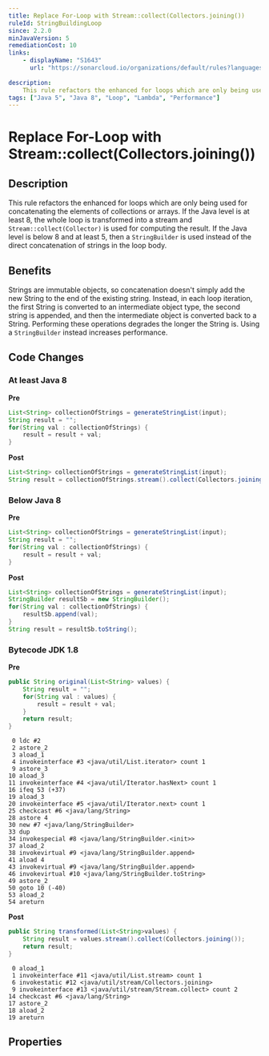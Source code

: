 ```yaml
---
title: Replace For-Loop with Stream::collect(Collectors.joining())
ruleId: StringBuildingLoop
since: 2.2.0
minJavaVersion: 5
remediationCost: 10
links:
    - displayName: "S1643"
      url: "https://sonarcloud.io/organizations/default/rules?languages=java&open=java%3AS1643&q=S1643"
    
description:
    This rule refactors the enhanced for loops which are only being used for concatenating the elements of collections or arrays.
tags: ["Java 5", "Java 8", "Loop", "Lambda", "Performance"]
---
```


# Replace For-Loop with Stream::collect(Collectors.joining())

## Description

This rule refactors the enhanced for loops which are only being used for concatenating the elements of collections or arrays.
If the Java level is at least 8, the whole loop is transformed into a stream and `Stream::collect(Collector)` is used for computing the result.
If the Java level is below 8 and at least 5, then a `StringBuilder` is used instead of the direct concatenation of strings in the loop body.

## Benefits
Strings are immutable objects, so concatenation doesn't simply add the new String to the end of the existing string.
Instead, in each loop iteration, the first String is converted to an intermediate object type, the second string is appended, and then the intermediate object is converted back to a String.
Performing these operations degrades the longer the String is. Using a `StringBuilder` instead increases performance.


## Code Changes

### At least Java 8

__Pre__
```java
List<String> collectionOfStrings = generateStringList(input);
String result = "";
for(String val : collectionOfStrings) {
    result = result + val;
}
```

__Post__
```java
List<String> collectionOfStrings = generateStringList(input);
String result = collectionOfStrings.stream().collect(Collectors.joining());
```

### Below Java 8

__Pre__
```java
List<String> collectionOfStrings = generateStringList(input);
String result = "";
for(String val : collectionOfStrings) {
    result = result + val;
}
```

__Post__
```java
List<String> collectionOfStrings = generateStringList(input);
StringBuilder resultSb = new StringBuilder();
for(String val : collectionOfStrings) {
    resultSb.append(val);
}
String result = resultSb.toString();
```

### Bytecode JDK 1.8

__Pre__
```java
public String original(List<String> values) {
    String result = "";
    for(String val : values) {
        result = result + val;
    }
    return result;
}
```

```
 0 ldc #2
 2 astore_2
 3 aload_1
 4 invokeinterface #3 <java/util/List.iterator> count 1
 9 astore_3
10 aload_3
11 invokeinterface #4 <java/util/Iterator.hasNext> count 1
16 ifeq 53 (+37)
19 aload_3
20 invokeinterface #5 <java/util/Iterator.next> count 1
25 checkcast #6 <java/lang/String>
28 astore 4
30 new #7 <java/lang/StringBuilder>
33 dup
34 invokespecial #8 <java/lang/StringBuilder.<init>>
37 aload_2
38 invokevirtual #9 <java/lang/StringBuilder.append>
41 aload 4
43 invokevirtual #9 <java/lang/StringBuilder.append>
46 invokevirtual #10 <java/lang/StringBuilder.toString>
49 astore_2
50 goto 10 (-40)
53 aload_2
54 areturn
```

__Post__
```java
public String transformed(List<String>values) {
    String result = values.stream().collect(Collectors.joining());
    return result;
}
```

```
 0 aload_1
 1 invokeinterface #11 <java/util/List.stream> count 1
 6 invokestatic #12 <java/util/stream/Collectors.joining>
 9 invokeinterface #13 <java/util/stream/Stream.collect> count 2
14 checkcast #6 <java/lang/String>
17 astore_2
18 aload_2
19 areturn
```

<VersionNotice />


## Properties

<RuleProperties />

